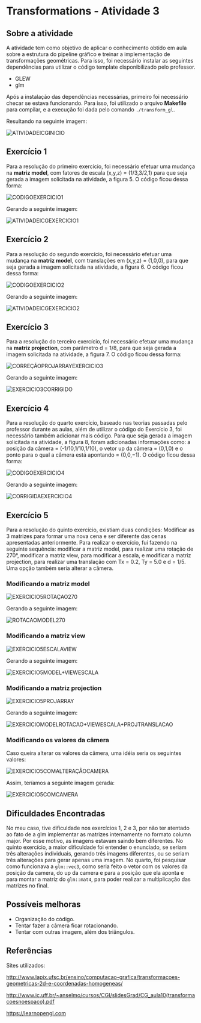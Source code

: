 # Transformations - Atividade 3

## Sobre a atividade
A atividade tem como objetivo de aplicar o conhecimento obtido em aula sobre a estrutura do pipeline gráfico e treinar a implementação de transformações geométricas. Para isso, foi necessário instalar as seguintes dependências para utilizar o código template disponibilizado pelo professor. 

* GLEW
* glm

Após a instalação das dependências necessárias, primeiro foi necessário checar se estava funcionando. Para isso, foi utilizado o arquivo **Makefile** para compilar, e a execução foi dada pelo comando `./transform_gl`. 

Resultando na seguinte imagem:

![ATIVIDADEICGINICIO](https://user-images.githubusercontent.com/72406702/101526790-e323f300-396b-11eb-899d-ec7629eaa16b.png)

## Exercício 1
Para a resolução do primeiro exercício, foi necessário efetuar uma mudança na **matriz model**, com fatores de escala (x,y,z) = (1/3,3/2,1) para que seja gerada a imagem solicitada na atividade, a figura 5. O código ficou dessa forma:

![CODIGOEXERCICIO1](https://user-images.githubusercontent.com/72406702/101527294-912f9d00-396c-11eb-9dc5-5d41b3bdb903.png)

Gerando a seguinte imagem:

![ATIVIDADEICGEXERCICIO1](https://user-images.githubusercontent.com/72406702/101527385-b4f2e300-396c-11eb-98b0-14b3cb775dbe.png)

## Exercício 2
Para a resolução do segundo exercício, foi necessário efetuar uma mudança na **matriz model**, com translações em (x,y,z) = (1,0,0), para que seja gerada a imagem solicitada na atividade, a figura 6. O código ficou dessa forma:

![CODIGOEXERCICIO2](https://user-images.githubusercontent.com/72406702/101528181-b83a9e80-396d-11eb-8bcd-616748a3a0a0.png)

Gerando a seguinte imagem:

![ATIVIDADEICGEXERCICIO2](https://user-images.githubusercontent.com/72406702/101528242-d30d1300-396d-11eb-85dc-6d5b9531573b.png)

## Exercício 3
Para a resolução do terceiro exercício, foi necessário efetuar uma mudança na **matriz projection**, com parâmetro d = 1/8, para que seja gerada a imagem solicitada na atividade, a figura 7. O código ficou dessa forma:

![CORREÇÃOPROJARRAYEXERCICIO3](https://user-images.githubusercontent.com/72406702/101562342-02d80d00-39a6-11eb-94a6-bfd9bbd5864e.png)

Gerando a seguinte imagem:

![EXERCICIO3CORRIGIDO](https://user-images.githubusercontent.com/72406702/101562932-1cc61f80-39a7-11eb-812d-01538bb0174d.png)

## Exercício 4
Para a resolução do quarto exercício, baseado nas teorias passadas pelo professor durante as aulas, além de utilizar o código do Exercício 3, foi necessário também adicionar mais código. Para que seja gerada a imagem solicitada na atividade, a figura 8, foram adicionadas informações como: a posição da câmera = (-1/10,1/10,1/10), o vetor up da câmera = (0,1,0) e o ponto  para  o  qual a câmera está apontando = (0,0,−1). O código ficou dessa forma:

![CODIGOEXERCICIO4](https://user-images.githubusercontent.com/72406702/101538019-423d3400-397b-11eb-99f1-5ac3a3498baf.png)

Gerando a seguinte imagem:

![CORRIGIDAEXERCICIO4](https://user-images.githubusercontent.com/72406702/101563058-58f98000-39a7-11eb-8559-b41347a15e89.png)

## Exercício 5
Para a resolução do quinto exercício, existiam duas condições: Modificar as 3 matrizes para formar uma nova cena e ser diferente das cenas apresentadas anteriormente. Para realizar o exercício, fui fazendo na seguinte sequência: modificar a matriz model, para realizar uma rotação de 270°, modificar a matriz view, para modificar a escala, e modificar a matriz projection, para realizar uma translação com Tx = 0.2, Ty = 5.0 e d = 1/5. Uma opção também seria alterar a câmera.

### Modificando a matriz model

![EXERCICIO5ROTAÇAO270](https://user-images.githubusercontent.com/72406702/101538837-68af9f00-397c-11eb-9daf-1b1059c82530.png)

Gerando a seguinte imagem:

![ROTACAOMODEL270](https://user-images.githubusercontent.com/72406702/101538877-76652480-397c-11eb-9265-40ee8e9913ea.png)

### Modificando a matriz view

![EXERCICIO5ESCALAVIEW](https://user-images.githubusercontent.com/72406702/101538947-8a108b00-397c-11eb-8096-180915fea7ab.png)

Gerando a seguinte imagem:

![EXERCICIO5MODEL+VIEWESCALA](https://user-images.githubusercontent.com/72406702/101539007-9a286a80-397c-11eb-8f63-93b495f91db5.png)

### Modificando a matriz projection

![EXERCICIO5PROJARRAY](https://user-images.githubusercontent.com/72406702/101539158-d3f97100-397c-11eb-9c33-fa0e13265730.png)

Gerando a seguinte imagem:

![EXERCICIOMODELROTACAO+VIEWESCALA+PROJTRANSLACAO](https://user-images.githubusercontent.com/72406702/101539328-2175de00-397d-11eb-9347-e7c9a8abded2.png)

### Modificando os valores da câmera

Caso queira alterar os valores da câmera, uma idéia seria os seguintes valores:

![EXERCICIO5COMALTERAÇÃOCAMERA](https://user-images.githubusercontent.com/72406702/101540687-1f148380-397f-11eb-8d46-06700aa7ac05.png)

Assim, teríamos a seguinte imagem gerada:

![EXERCICIO5COMCAMERA](https://user-images.githubusercontent.com/72406702/101540700-2b004580-397f-11eb-8431-779cd672f7d7.png)

## Dificuldades Encontradas
No meu caso, tive dificuldade nos exercícios 1, 2 e 3, por não ter atentado ao fato de a glm implementar as matrizes internamente no formato column major. Por esse motivo, as imagens estavam saindo bem diferentes. No quinto exercício, a maior dificuldade foi entender o enunciado, se seriam três alterações individuais, gerando três imagens diferentes, ou se seriam três alterações para gerar apenas uma imagem. No quarto, foi pesquisar como funcionava a `glm::vec3`, como seria feito o vetor com os valores da posição da camera, do up da camera e para a posição que ela aponta e para montar a matriz do `glm::mat4`, para poder realizar a multiplicação das matrizes no final.

## Possíveis melhoras
* Organização do código.
* Tentar fazer a câmera ficar rotacionando.
* Tentar com outras imagem, além dos triângulos.


## Referências
Sites utilizados:

<http://www.lapix.ufsc.br/ensino/computacao-grafica/transformacoes-geometricas-2d-e-coordenadas-homogeneas/>

<http://www.ic.uff.br/~anselmo/cursos/CGI/slidesGrad/CG_aula10(transformacoesnoespaco).pdf>

<https://learnopengl.com>

## 
